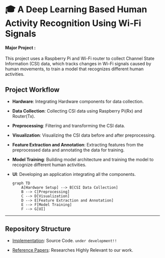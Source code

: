 # 🎓 A Deep Learning Based Human Activity Recognition Using Wi-Fi Signals
#### Major Project :

This project uses a Raspberry Pi and Wi-Fi router to collect Channel State Information (CSI) data, which tracks changes in Wi-Fi signals caused by human movements, to train a model that recognizes different human activities.

## Project Workflow

- **Hardware**: Integrating Hardware components for data collection.

- **Data Collection**: Collecting CSI data using Raspberry Pi(Rx) and Router(Tx).

- **Preprocessing**: Filtering and transforming the CSI data.

- **Visualization**: Visualizing the CSI data before and after preprocessing.

- **Feature Extraction and Annotation**: Extracting features from the preprocessed data and annotating the data for training.

- **Model Training**: Building model architecture and training the model to recognize different human activities.

- **UI**: Developing an application integrating all the components.

    ```mermaid
    graph TD
        A[Hardware Setup] --> B[CSI Data Collection]
        B --> C[Preprocessing]
        C --> D[Visualization]
        D --> E[Feature Extraction and Annotation]
        E --> F[Model Training]
        F --> G[UI]
    ```
---

## Repository Structure

<!-- - [Documents](./Documents/): Project Report & Presentation. -->

- [Implementation](./Implementation/): Source Code. `under development!!`

- [Reference Papers](./Reference%20Papers/): Researches Highly Relevant to our work.
